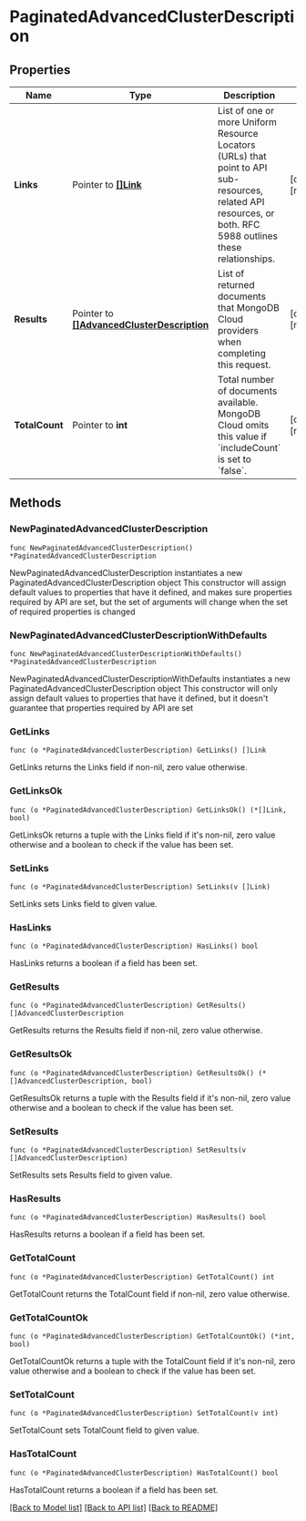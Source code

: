 # PaginatedAdvancedClusterDescription

## Properties

Name | Type | Description | Notes
------------ | ------------- | ------------- | -------------
**Links** | Pointer to [**[]Link**](Link.md) | List of one or more Uniform Resource Locators (URLs) that point to API sub-resources, related API resources, or both. RFC 5988 outlines these relationships. | [optional] [readonly] 
**Results** | Pointer to [**[]AdvancedClusterDescription**](AdvancedClusterDescription.md) | List of returned documents that MongoDB Cloud providers when completing this request. | [optional] [readonly] 
**TotalCount** | Pointer to **int** | Total number of documents available. MongoDB Cloud omits this value if &#x60;includeCount&#x60; is set to &#x60;false&#x60;. | [optional] [readonly] 

## Methods

### NewPaginatedAdvancedClusterDescription

`func NewPaginatedAdvancedClusterDescription() *PaginatedAdvancedClusterDescription`

NewPaginatedAdvancedClusterDescription instantiates a new PaginatedAdvancedClusterDescription object
This constructor will assign default values to properties that have it defined,
and makes sure properties required by API are set, but the set of arguments
will change when the set of required properties is changed

### NewPaginatedAdvancedClusterDescriptionWithDefaults

`func NewPaginatedAdvancedClusterDescriptionWithDefaults() *PaginatedAdvancedClusterDescription`

NewPaginatedAdvancedClusterDescriptionWithDefaults instantiates a new PaginatedAdvancedClusterDescription object
This constructor will only assign default values to properties that have it defined,
but it doesn't guarantee that properties required by API are set

### GetLinks

`func (o *PaginatedAdvancedClusterDescription) GetLinks() []Link`

GetLinks returns the Links field if non-nil, zero value otherwise.

### GetLinksOk

`func (o *PaginatedAdvancedClusterDescription) GetLinksOk() (*[]Link, bool)`

GetLinksOk returns a tuple with the Links field if it's non-nil, zero value otherwise
and a boolean to check if the value has been set.

### SetLinks

`func (o *PaginatedAdvancedClusterDescription) SetLinks(v []Link)`

SetLinks sets Links field to given value.

### HasLinks

`func (o *PaginatedAdvancedClusterDescription) HasLinks() bool`

HasLinks returns a boolean if a field has been set.
### GetResults

`func (o *PaginatedAdvancedClusterDescription) GetResults() []AdvancedClusterDescription`

GetResults returns the Results field if non-nil, zero value otherwise.

### GetResultsOk

`func (o *PaginatedAdvancedClusterDescription) GetResultsOk() (*[]AdvancedClusterDescription, bool)`

GetResultsOk returns a tuple with the Results field if it's non-nil, zero value otherwise
and a boolean to check if the value has been set.

### SetResults

`func (o *PaginatedAdvancedClusterDescription) SetResults(v []AdvancedClusterDescription)`

SetResults sets Results field to given value.

### HasResults

`func (o *PaginatedAdvancedClusterDescription) HasResults() bool`

HasResults returns a boolean if a field has been set.
### GetTotalCount

`func (o *PaginatedAdvancedClusterDescription) GetTotalCount() int`

GetTotalCount returns the TotalCount field if non-nil, zero value otherwise.

### GetTotalCountOk

`func (o *PaginatedAdvancedClusterDescription) GetTotalCountOk() (*int, bool)`

GetTotalCountOk returns a tuple with the TotalCount field if it's non-nil, zero value otherwise
and a boolean to check if the value has been set.

### SetTotalCount

`func (o *PaginatedAdvancedClusterDescription) SetTotalCount(v int)`

SetTotalCount sets TotalCount field to given value.

### HasTotalCount

`func (o *PaginatedAdvancedClusterDescription) HasTotalCount() bool`

HasTotalCount returns a boolean if a field has been set.

[[Back to Model list]](../README.md#documentation-for-models) [[Back to API list]](../README.md#documentation-for-api-endpoints) [[Back to README]](../README.md)


